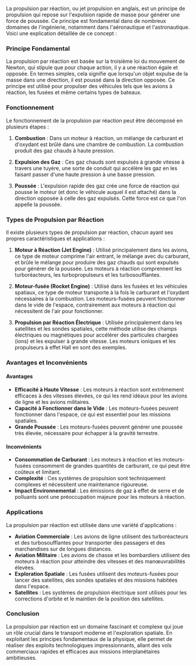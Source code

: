 La propulsion par réaction, ou jet propulsion en anglais, est un principe de propulsion qui repose sur l'expulsion rapide de masse pour générer une force de poussée. Ce principe est fondamental dans de nombreux domaines de l'ingénierie, notamment dans l'aéronautique et l'astronautique. Voici une explication détaillée de ce concept :

### Principe Fondamental

La propulsion par réaction est basée sur la troisième loi du mouvement de Newton, qui stipule que pour chaque action, il y a une réaction égale et opposée. En termes simples, cela signifie que lorsqu'un objet expulse de la masse dans une direction, il est poussé dans la direction opposée. Ce principe est utilisé pour propulser des véhicules tels que les avions à réaction, les fusées et même certains types de bateaux.

### Fonctionnement

Le fonctionnement de la propulsion par réaction peut être décomposé en plusieurs étapes :

1. **Combustion** : Dans un moteur à réaction, un mélange de carburant et d'oxydant est brûlé dans une chambre de combustion. La combustion produit des gaz chauds à haute pression.

2. **Expulsion des Gaz** : Ces gaz chauds sont expulsés à grande vitesse à travers une tuyère, une sorte de conduit qui accélère les gaz en les faisant passer d'une haute pression à une basse pression.

3. **Poussée** : L'expulsion rapide des gaz crée une force de réaction qui pousse le moteur (et donc le véhicule auquel il est attaché) dans la direction opposée à celle des gaz expulsés. Cette force est ce que l'on appelle la poussée.

### Types de Propulsion par Réaction

Il existe plusieurs types de propulsion par réaction, chacun ayant ses propres caractéristiques et applications :

1. **Moteur à Réaction (Jet Engine)** : Utilisé principalement dans les avions, ce type de moteur comprime l'air entrant, le mélange avec du carburant, et brûle le mélange pour produire des gaz chauds qui sont expulsés pour générer de la poussée. Les moteurs à réaction comprennent les turboréacteurs, les turbopropulseurs et les turbosoufflantes.

2. **Moteur-fusée (Rocket Engine)** : Utilisé dans les fusées et les véhicules spatiaux, ce type de moteur transporte à la fois le carburant et l'oxydant nécessaires à la combustion. Les moteurs-fusées peuvent fonctionner dans le vide de l'espace, contrairement aux moteurs à réaction qui nécessitent de l'air pour fonctionner.

3. **Propulsion par Réaction Électrique** : Utilisée principalement dans les satellites et les sondes spatiales, cette méthode utilise des champs électriques ou magnétiques pour accélérer des particules chargées (ions) et les expulser à grande vitesse. Les moteurs ioniques et les propulseurs à effet Hall en sont des exemples.

### Avantages et Inconvénients

#### Avantages

- **Efficacité à Haute Vitesse** : Les moteurs à réaction sont extrêmement efficaces à des vitesses élevées, ce qui les rend idéaux pour les avions de ligne et les avions militaires.
- **Capacité à Fonctionner dans le Vide** : Les moteurs-fusées peuvent fonctionner dans l'espace, ce qui est essentiel pour les missions spatiales.
- **Grande Poussée** : Les moteurs-fusées peuvent générer une poussée très élevée, nécessaire pour échapper à la gravité terrestre.

#### Inconvénients

- **Consommation de Carburant** : Les moteurs à réaction et les moteurs-fusées consomment de grandes quantités de carburant, ce qui peut être coûteux et limitant.
- **Complexité** : Ces systèmes de propulsion sont techniquement complexes et nécessitent une maintenance rigoureuse.
- **Impact Environnemental** : Les émissions de gaz à effet de serre et de polluants sont une préoccupation majeure pour les moteurs à réaction.

### Applications

La propulsion par réaction est utilisée dans une variété d'applications :

- **Aviation Commerciale** : Les avions de ligne utilisent des turboréacteurs et des turbosoufflantes pour transporter des passagers et des marchandises sur de longues distances.
- **Aviation Militaire** : Les avions de chasse et les bombardiers utilisent des moteurs à réaction pour atteindre des vitesses et des manœuvrabilités élevées.
- **Exploration Spatiale** : Les fusées utilisent des moteurs-fusées pour lancer des satellites, des sondes spatiales et des missions habitées dans l'espace.
- **Satellites** : Les systèmes de propulsion électrique sont utilisés pour les corrections d'orbite et le maintien de la position des satellites.

### Conclusion

La propulsion par réaction est un domaine fascinant et complexe qui joue un rôle crucial dans le transport moderne et l'exploration spatiale. En exploitant les principes fondamentaux de la physique, elle permet de réaliser des exploits technologiques impressionnants, allant des vols commerciaux rapides et efficaces aux missions interplanétaires ambitieuses.